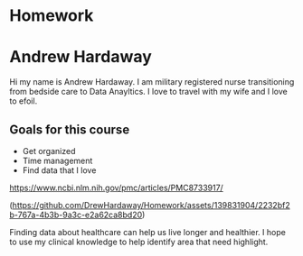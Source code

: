 # Homework
# Andrew Hardaway

Hi my name is Andrew Hardaway. I am military registered nurse transitioning from bedside care to Data Anayltics. I love to travel with my wife and I love to efoil. 

## Goals for this course

* Get organized
* Time management
* Find data that I love

https://www.ncbi.nlm.nih.gov/pmc/articles/PMC8733917/

(https://github.com/DrewHardaway/Homework/assets/139831904/2232bf2b-767a-4b3b-9a3c-e2a62ca8bd20)

Finding data about healthcare can help us live longer and healthier. I hope to use my clinical knowledge to help identify area that need highlight. 
